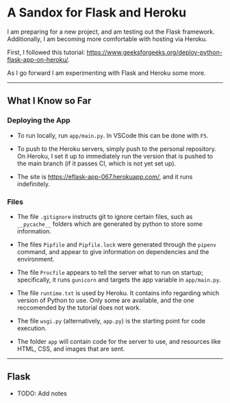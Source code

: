 
# A Sandox for Flask and Heroku

I am preparing for a new project, and am testing out the Flask framework.
Additionally, I am becoming more comfortable with hosting via Heroku.

First, I followed this tutorial: https://www.geeksforgeeks.org/deploy-python-flask-app-on-heroku/.

As I go forward I am experimenting with Flask and Heroku some more.

---

## What I Know so Far

### Deploying the App

- To run locally, run `app/main.py`. In VSCode this can be done with `F5`.

- To push to the Heroku servers, simply push to the personal repository. On
  Heroku, I set it up to immediately run the version that is pushed to the main
  branch (if it passes CI, which is not yet set up).

- The site is https://eflask-app-067.herokuapp.com/, and it runs indefinitely.

### Files

- The file `.gitignore` instructs git to ignore certain files, such as 
  `__pycache__` folders which are generated by python to store some information.

- The files `Pipfile` and `Pipfile.lock` were generated through the `pipenv` 
  command, and appear to give information on dependencies and the environment.

- The file `Procfile` appears to tell the server what to run on startup; 
  specifically, it runs `gunicorn` and targets the app variable in `app/main.py`.

- The file `runtime.txt` is used by Heroku. It contains info regarding which
  version of Python to use. Only some are available, and the one reccomended by
  the tutorial does not work.

- The file `wsgi.py` (alternatively, `app.py`) is the starting point for code 
  execution.

- The folder `app` will contain code for the server to use, and resources like 
  HTML, CSS, and images that are sent.

---

## Flask

- TODO: Add notes